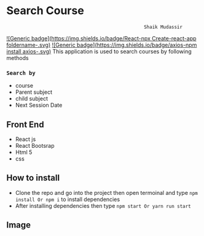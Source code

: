 # Search Course
                                                      Shaik Mudassir
[![Generic badge](https://img.shields.io/badge/React-npx Create-react-app foldername-<COLOR>.svg)](https://shields.io/)
[![Generic badge](https://img.shields.io/badge/axios-npm install axios-<COLOR>.svg)](https://shields.io/)
This application is used to search courses by following methods
### `Search by` 
+ course
+ Parent subject
+ child subject
+ Next Session Date

## Front End

+ React js
+ React Bootsrap
+ Html 5
+ css

## How to install
+ Clone the repo and go into the project then open termoinal and type `npm install Or npm i` to install dependencies
+ After installing dependencies then type `npm start Or yarn run start`

## Image

